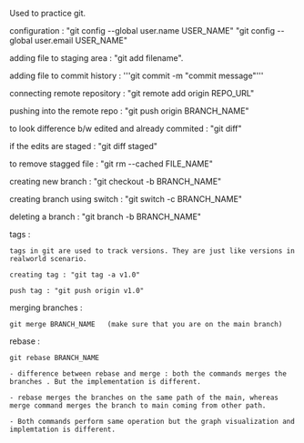 Used to practice git.

configuration : "git config --global user.name USER_NAME"
"git config --global user.email USER_NAME"

adding file to staging area : "git add filename".

adding file to commit history : '''git commit -m "commit message"'''

connecting remote repository : "git remote add origin REPO_URL"

pushing into the remote repo : "git push origin BRANCH_NAME"

to look difference b/w edited and already commited : "git diff"

if the edits are staged : "git diff staged"

to remove stagged file : "git rm --cached FILE_NAME"

creating new branch : "git checkout -b BRANCH_NAME"

creating branch using switch : "git switch -c BRANCH_NAME"

deleting a branch : "git branch -b BRANCH_NAME"

tags :

    tags in git are used to track versions. They are just like versions in realworld scenario.

    creating tag : "git tag -a v1.0"

    push tag : "git push origin v1.0"

merging branches :

    git merge BRANCH_NAME   (make sure that you are on the main branch)

rebase :

    git rebase BRANCH_NAME

    - difference between rebase and merge : both the commands merges the branches . But the implementation is different.

    - rebase merges the branches on the same path of the main, whereas merge command merges the branch to main coming from other path.

    - Both commands perform same operation but the graph visualization and implemtation is different.

